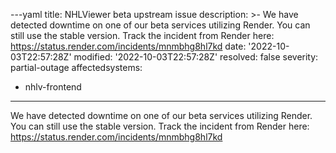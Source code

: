 ---yaml
title: NHLViewer beta upstream issue
description: >-
  We have detected downtime on one of our beta services utilizing Render. You
  can still use the stable version. Track the incident from Render here:
  https://status.render.com/incidents/mnmbhg8hl7kd
date: '2022-10-03T22:57:28Z'
modified: '2022-10-03T22:57:28Z'
resolved: false
severity: partial-outage
affectedsystems:
  - nhlv-frontend
---
We have detected downtime on one of our beta services utilizing Render. You can still use the stable version. Track the incident from Render here: https://status.render.com/incidents/mnmbhg8hl7kd

